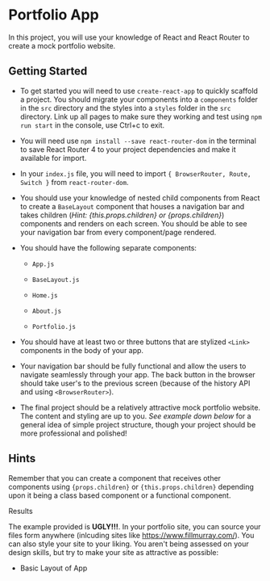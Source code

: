 # Portfolio App

In this project, you will use your knowledge of React and React Router to create a mock portfolio website.

## Getting Started  

* To get started you will need to use `create-react-app` to quickly scaffold a project. You should migrate your components into a `components` folder in the `src` directory and the styles into a `styles` folder in the `src` directory. Link up all pages to make sure they working and test using `npm run start` in the console, use Ctrl+c to exit.

* You will need use `npm install --save react-router-dom` in the terminal to save React Router 4 to your project dependencies and make it available for import.

* In your `index.js` file, you will need to import `{ BrowserRouter, Route, Switch }` from `react-router-dom`.

* You should use your knowledge of nested child components from React to create a `BaseLayout` component that houses a navigation bar and takes children (*Hint: {this.props.children} or {props.children}*) components and renders on each screen. You should be able to see your navigation bar from every component/page rendered.

* You should have the following separate components:

  * `App.js`

  * `BaseLayout.js`

  * `Home.js`

  * `About.js`

  * `Portfolio.js`

* You should have at least two or three buttons that are stylized `<Link>` components in the body of your app.

* Your navigation bar should be fully functional and allow the users to navigate seamlessly through your app. The back button in the browser should take user's to the previous screen (because of the history API and using `<BrowserRouter>`).

* The final project should be a relatively attractive mock portfolio website. The content and styling are up to you. *See example down below* for a general idea of simple project structure, though your project should be more professional and polished!

## Hints  

Remember that you can create a component that receives other components using `{props.children}` or `{this.props.children}` depending upon it being a class based component or a functional component.

Results  

The example provided is **UGLY!!!**. In your portfolio site, you can source your files form anywhere (inlcuding sites like https://www.fillmurray.com/). You can also style your site to your liking. You aren't being assessed on your design skills, but try to make your site as attractive as possible:

* Basic Layout of App